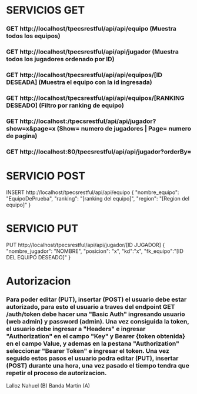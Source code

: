 # SERVICIOS GET

### GET http://localhost/tpecsrestful/api/api/equipo (Muestra todos los equipos)
### GET http://localhost/tpecsrestful/api/api/jugador (Muestra todos los jugadores ordenado por ID)
### GET http://localhost/tpecsrestful/api/api/equipos/[ID DESEADA] (Muestra el equipo con la id ingresada)
### GET http://localhost/tpecsrestful/api/api/equipos/[RANKING DESEADO] (Filtro por ranking de equipo)
### GET http://localhost:/tpecsrestful/api/api/jugador?show=x&page=x (Show= numero de jugadores | Page= numero de pagina)
### GET http://localhost:80/tpecsrestful/api/api/jugador?orderBy=

# SERVICIO POST

 INSERT http://localhost/tpecsrestful/api/api/equipo
     {
        "nombre_equipo": "EquipoDePrueba",
        "ranking": "[ranking del equipo]",
        "region": "[Region del equipo]"
    }


# SERVICIO PUT
PUT http://localhost/tpecsrestful/api/api/jugador/[ID JUGADOR]
{
    "nombre_jugador": "NOMBRE",
    "posicion": "x",
    "kd":"x",
    "fk_equipo":"[ID DEL EQUIPO DESEADO]"
}




# Autorizacion
### Para poder editar (PUT), insertar (POST) el usuario debe estar autorizado, para esto el usuario a traves del endpoint GET /auth/token debe hacer una "Basic Auth" ingresando usuario (web admin) y password (admin). Una vez consiguida la token, el usuario debe ingresar a "Headers" e ingresar "Authorization" en el campo "Key" y Bearer {token obtenida} en el campo Value, y ademas en la pestana "Authorization" seleccionar "Bearer Token" e ingresar el token. Una vez seguido estos pasos el usuario podra editar (PUT), insertar (POST) durante una hora, una vez pasado el tiempo tendra que repetir el proceso de autorizacion.




Lalloz Nahuel (B)
Banda Martin (A)
